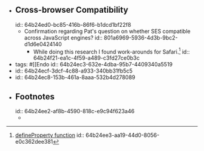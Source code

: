 - ## Cross-browser Compatibility
  id:: 64b24ed0-bc85-416b-86f6-b1dcd1bf22f8
	- Confirmation regarding Pat's question on whether SES compatible across JavaScript engines?
	  id:: 801a6969-5936-4d3b-9bc2-d1d6e0424140
		- While doing this research I found work-arounds for Safari.[^1]
		  id:: 64b24f21-ea1c-4f59-a489-c3fd27ce0b3c
- tags: #[[Endo
  id:: 64b24ec3-632e-4dba-95b7-4409340a5519
- id:: 64b24ecf-3dcf-4c88-a933-340bb31fb5c5
- id:: 64b24ec8-153b-461a-8aaa-532b4d278089
- ## Footnotes
  id:: 64b24ee2-af8b-4590-818c-e9c94f623a46
	- [^1]: [defineProperty function](https://github.com/endojs/endo/blob/master/packages/ses/src/commons.js#L92-L111)
	  id:: 64b24ee3-aa19-44d0-8056-e0c362dee381